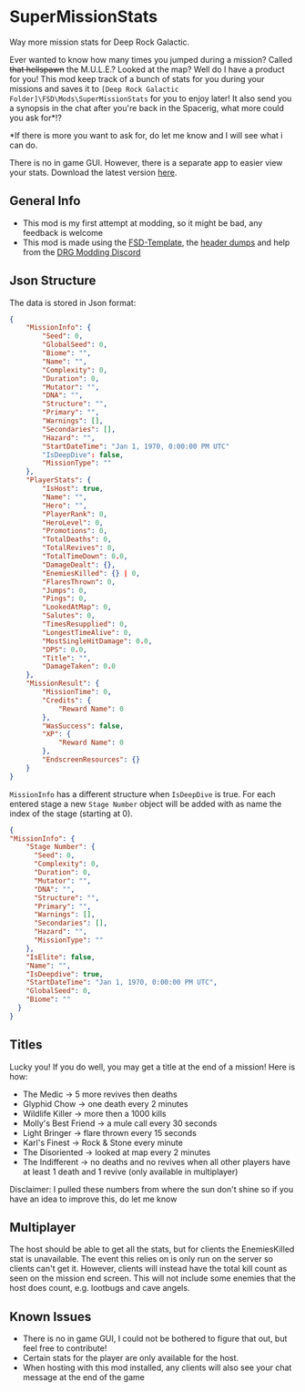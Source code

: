 # SuperMissionStats
Way more mission stats for Deep Rock Galactic.

Ever wanted to know how many times you jumped during a mission? Called ~~that hellspawn~~ the M.U.L.E.? Looked at the map? Well do I have a product for you! This mod keep track of a bunch of stats for you during your missions and saves it to `[Deep Rock Galactic Folder]\FSD\Mods\SuperMissionStats` for you to enjoy later! It also send you a synopsis in the chat after you're back in the Spacerig, what more could you ask for*!?


*If there is more you want to ask for, do let me know and I will see what i can do.

There is no in game GUI. However, there is a separate app to easier view your stats. Download the latest version [here](https://github.com/RubenHuizenga/super-mission-stats-viewer/releases).

## General Info
- This mod is my first attempt at modding, so it might be bad, any feedback is welcome
- This mod is made using the [FSD-Template](https://github.com/DRG-Modding/FSD-Template), the [header dumps](https://github.com/DRG-Modding/Header-Dumps) and help from the [DRG Modding Discord](https://discord.gg/gUw32ayWGt)

## Json Structure
The data is stored in Json format:
```JSON
{
    "MissionInfo": {
        "Seed": 0,
        "GlobalSeed": 0,
        "Biome": "",
        "Name": "",
        "Complexity": 0,
        "Duration": 0,
        "Mutator": "",
        "DNA": "",
        "Structure": "",
        "Primary": "",
        "Warnings": [],
        "Secondaries": [],
        "Hazard": "",
        "StartDateTime": "Jan 1, 1970, 0:00:00 PM UTC"
        "IsDeepDive": false,
        "MissionType": ""
    },
    "PlayerStats": {
        "IsHost": true,
        "Name": "",
        "Hero": "",
        "PlayerRank": 0,
        "HeroLevel": 0,
        "Promotions": 0,
        "TotalDeaths": 0,
        "TotalRevives": 0,
        "TotalTimeDown": 0.0,
        "DamageDealt": {},
        "EnemiesKilled": {} | 0,
        "FlaresThrown": 0,
        "Jumps": 0,
        "Pings": 0,
        "LookedAtMap": 0,
        "Salutes": 0,
        "TimesResupplied": 0,
        "LongestTimeAlive": 0,
        "MostSingleHitDamage": 0.0,
        "DPS": 0.0,
        "Title": "",
        "DamageTaken": 0.0
    },
    "MissionResult": {
        "MissionTime": 0,
        "Credits": {
            "Reward Name": 0
        },
        "WasSuccess": false,
        "XP": {  
            "Reward Name": 0
        },
        "EndscreenResources": {}
    }
}
```

`MissionInfo` has a different structure when `IsDeepDive` is true. For each entered stage a new `Stage Number` object will be added with as name the index of the stage (starting at 0).

```JSON
{
"MissionInfo": {
    "Stage Number": {
      "Seed": 0,
      "Complexity": 0,
      "Duration": 0,
      "Mutator": "",
      "DNA": "",
      "Structure": "",
      "Primary": "",
      "Warnings": [],
      "Secondaries": [],
      "Hazard": "",
      "MissionType": ""
    },
    "IsElite": false,
    "Name": "",
    "IsDeepdive": true,
    "StartDateTime": "Jan 1, 1970, 0:00:00 PM UTC",
    "GlobalSeed": 0,
    "Biome": ""
  }
}
```

## Titles
Lucky you! If you do well, you may get a title at the end of a mission! Here is how: 

- The Medic -> 5 more revives then deaths
- Glyphid Chow -> one death every 2 minutes
- Wildlife Killer -> more then a 1000 kills
- Molly's Best Friend -> a mule call every 30 seconds
- Light Bringer -> flare thrown every 15 seconds
- Karl's Finest -> Rock & Stone every minute
- The Disoriented -> looked at map every 2 minutes
- The Indifferent -> no deaths and no revives when all other players have at least 1 death and 1 revive (only available in multiplayer)

Disclaimer: I pulled these numbers from where the sun don't shine so if you have an idea to improve this, do let me know

## Multiplayer

The host should be able to get all the stats, but for clients the EnemiesKilled stat is unavailable. The event this relies on is only run on the server so clients can't get it. However, clients will instead have the total kill count as seen on the mission end screen. This will not include some enemies that the host does count, e.g. lootbugs and cave angels.

## Known Issues
- There is no in game GUI, I could not be bothered to figure that out, but feel free to contribute!
- Certain stats for the player are only available for the host.
- When hosting with this mod installed, any clients will also see your chat message at the end of the game
